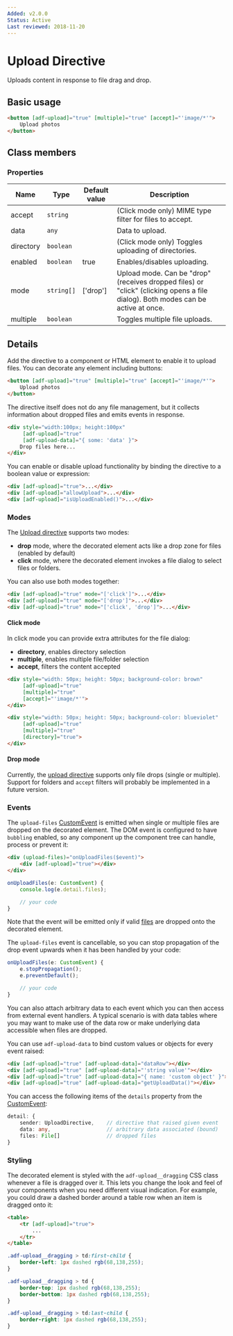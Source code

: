 ```yaml
---
Added: v2.0.0
Status: Active
Last reviewed: 2018-11-20
---
```


# Upload Directive

Uploads content in response to file drag and drop.

## Basic usage

```html
<button [adf-upload]="true" [multiple]="true" [accept]="'image/*'">
    Upload photos
</button>
```

## Class members

### Properties

| Name | Type | Default value | Description |
| ---- | ---- | ------------- | ----------- |
| accept | `string` |  | (Click mode only) MIME type filter for files to accept. |
| data | `any` |  | Data to upload. |
| directory | `boolean` |  | (Click mode only) Toggles uploading of directories. |
| enabled | `boolean` | true | Enables/disables uploading. |
| mode | `string[]` | ['drop'] | Upload mode. Can be "drop" (receives dropped files) or "click" (clicking opens a file dialog). Both modes can be active at once. |
| multiple | `boolean` |  | Toggles multiple file uploads. |

## Details

Add the directive to a component or HTML element to enable it to upload files.
You can decorate any element including buttons:

```html
<button [adf-upload]="true" [multiple]="true" [accept]="'image/*'">
    Upload photos
</button>
```

The directive itself does not do any file management, but it collects information about
dropped files and emits events in response.

```html
<div style="width:100px; height:100px"
     [adf-upload]="true"
     [adf-upload-data]="{ some: 'data' }">
    Drop files here...
</div>
```

You can enable or disable upload functionality by binding the directive to a boolean
value or expression:

```html
<div [adf-upload]="true">...</div>
<div [adf-upload]="allowUpload">...</div>
<div [adf-upload]="isUploadEnabled()">...</div>
```

### Modes

The [Upload directive](../core/upload.directive.md) supports two modes:

-   **drop** mode, where the decorated element acts like a drop zone for files (enabled by default)
-   **click** mode, where the decorated element invokes a file dialog to select files or folders.

You can also use both modes together:

```html
<div [adf-upload]="true" mode="['click']">...</div>
<div [adf-upload]="true" mode="['drop']">...</div>
<div [adf-upload]="true" mode="['click', 'drop']">...</div>
```

#### Click mode

In click mode you can provide extra attributes for the file dialog:

-   **directory**, enables directory selection
-   **multiple**, enables multiple file/folder selection
-   **accept**, filters the content accepted

```html
<div style="width: 50px; height: 50px; background-color: brown"
     [adf-upload]="true"
     [multiple]="true"
     [accept]="'image/*'">
</div>

<div style="width: 50px; height: 50px; background-color: blueviolet"
     [adf-upload]="true"
     [multiple]="true"
     [directory]="true">
</div>
```

#### Drop mode

Currently, the [upload directive](../core/upload.directive.md) supports only file drops (single or multiple).
Support for folders and `accept` filters will probably be implemented in a
future version.

### Events

The `upload-files` [CustomEvent](https://developer.mozilla.org/en-US/docs/Web/API/CustomEvent)
is emitted when single or multiple files are dropped on the decorated element.
The DOM event is configured to have `bubbling` enabled, so any component up the component tree can handle, process or prevent it:

```html
<div (upload-files)="onUploadFiles($event)">
    <div [adf-upload]="true"></div>
</div>
```

```ts
onUploadFiles(e: CustomEvent) {
    console.log(e.detail.files);

    // your code
}
```

Note that the event will be emitted only if valid
[files](https://developer.mozilla.org/en-US/docs/Web/API/File)
are dropped onto the decorated element.

The `upload-files` event is cancellable, so you can stop propagation of the drop event upwards
when it has been handled by your code:

```ts
onUploadFiles(e: CustomEvent) {
    e.stopPropagation();
    e.preventDefault();

    // your code
}
```

You can also attach arbitrary data to each event which you can then access from external event handlers. A typical scenario is with data tables where you may want to make use of the data row 
or make underlying data accessible when files are dropped.

You can use `adf-upload-data` to bind custom values or objects for every event raised:

```html
<div [adf-upload]="true" [adf-upload-data]="dataRow"></div>
<div [adf-upload]="true" [adf-upload-data]="'string value'"></div>
<div [adf-upload]="true" [adf-upload-data]="{ name: 'custom object' }"></div>
<div [adf-upload]="true" [adf-upload-data]="getUploadData()"></div>
```

You can access the following items of the `details` property from the
[CustomEvent](https://developer.mozilla.org/en-US/docs/Web/API/CustomEvent):

```ts
detail: {
    sender: UploadDirective,    // directive that raised given event
    data: any,                  // arbitrary data associated (bound)
    files: File[]               // dropped files
}
```

### Styling

The decorated element is styled with the `adf-upload__dragging` CSS class whenever a file is dragged
over it. This lets you change the look and feel of your components when you need different visual
indication. For example, you could draw a dashed border around a table row when an item is dragged
onto it:

```html
<table>
    <tr [adf-upload]="true">
        ...
    </tr>
</table>
```

```css
.adf-upload__dragging > td:first-child {
    border-left: 1px dashed rgb(68,138,255);
}

.adf-upload__dragging > td {
    border-top: 1px dashed rgb(68,138,255);
    border-bottom: 1px dashed rgb(68,138,255);
}

.adf-upload__dragging > td:last-child {
    border-right: 1px dashed rgb(68,138,255);
}
```
